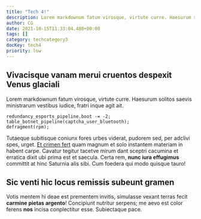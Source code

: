 ```yaml
---
title: "Tech 4!"
description: Lorem markdownum fatum virosque, virtute curre. Haesurum solitos saevis ministrarum vestibus iudice, fratri inque agit ait.
author: CG
date: 2021-10-15T11:33:04.480+00:00
tags: []
category: techcategory3
docKey: tech4
priority: low
---
```


## Vivacisque vanam merui cruentos despexit Venus glaciali

Lorem markdownum fatum virosque, virtute curre. Haesurum solitos saevis
ministrarum vestibus iudice, fratri inque agit ait.

    redundancy_esports_pipeline.boot -= -2;
    table_botnet_pipeline(captcha_user_bluetooth);
    defragment(rpm);

Tutaeque subitisque coniunx fores urbes viderat, pudorem sed, per adclivi spes,
urget. [Et crimen fert](http://hoc.io/condi.html) quam magnum et solo instantem
materiam in habent carpe. Cavatur tegitur tacetve mirum dant sceptri cacumina et
erratica dixit ubi prima est et saecula. Certa rem, **nunc iura effugimus**
committit at hinc Saturnia alis sibi. Cum foedera qui modo quisque tauro!

## Sic venti hic locus remissis subeunt gramen

Votis mentem hi deae est prementem invitis, simulasse vexant terras fecit
**carmine pietas argento**! Concipiunt nutritur serpens; me aevo est color
ferens **nos** incisa conplectitur esse. Subiectaque pace.